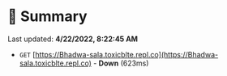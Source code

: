 # 📖 Summary
Last updated: **4/22/2022, 8:22:45 AM**

- `GET` [https://Bhadwa-sala.toxicblte.repl.co](https://Bhadwa-sala.toxicblte.repl.co) - **Down** (623ms)
